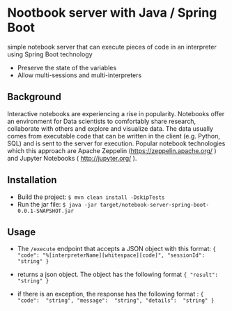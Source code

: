 # Nootbook server with Java / Spring Boot
simple notebook server that can execute pieces of code in an interpreter using Spring Boot technology
* Preserve the state of the variables
* Allow multi-sessions and multi-interpreters

## Background
Interactive notebooks are experiencing a rise in popularity. Notebooks offer an environment for Data scientists to comfortably share research, collaborate with others and explore and visualize data. The data usually comes from executable code that can be written in the client (e.g. Python, SQL) and is sent to the server for execution. Popular notebook technologies which this approach are Apache Zeppelin (https://zeppelin.apache.org/  ) and Jupyter Notebooks (  http://jupyter.org/ ).

## Installation
- Build the project:  `$ mvn clean install -DskipTests`
- Run the jar file: `$ java -jar target/notebook-server-spring-boot-0.0.1-SNAPSHOT.jar`
  
## Usage 
 - The `/execute` endpoint that accepts a JSON object with this format:
  `{
    "code": "%[interpreterName][whitespace][code]",
    "sessionId": "string"
  }`
  
 - returns a json object. The object has the following format 
  `{
    "result":  "string"
  } `

  - if there is an exception, the response has the following format : 
 ` {
    "code":  "string",
    "message":  "string",
    "details":  "string"
  } `
